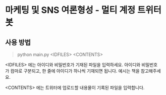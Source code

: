 # 마케팅 및 SNS 여론형성 - 멀티 계정 트위터 봇


## 사용 방법
> python main.py <IDFILES\> <CONTENTS\>

 <IDFILES\> 에는 아이디와 비밀번호가 기재된 파일을 입력하세요. 아이디와 비밀번호가 컴마로 구분되고, 한 줄에 아이디가 하나씩 기재되면 됩니다. 예시는 책을 참고해주세요. 
 
 <CONTENTS\> 에는 트위터에 업로드할 내용물이 기록된 파일을 입력합니다.
 
